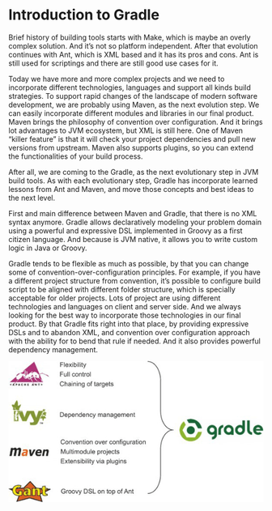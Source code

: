 # Introduction to Gradle

Brief history of building tools starts with Make, which is maybe an overly complex solution. And it’s not so platform independent. After that evolution continues with Ant, which is XML based and it has its pros and cons. Ant is still used for scriptings and there are still good use cases for it. 

Today we have more and more complex projects and we need to incorporate different technologies, languages and support all kinds build strategies. To support rapid changes of the landscape of modern software development, we are probably using Maven, as the next evolution step. We can easily incorporate different modules and libraries in our final product. Maven brings the philosophy of convention over configuration. And it brings lot advantages to JVM ecosystem, but XML is still here. One of Maven “killer feature” is that it will check your project dependencies and pull new versions from upstream. Maven also supports plugins, so you can extend the functionalities of your build process.

After all, we are coming to the Gradle, as the next evolutionary step in JVM build tools. As with each evolutionary step, Gradle has incorporate learned lessons from Ant and Maven, and move those concepts and best ideas to the next level.

First and main difference between Maven and Gradle, that there is no XML syntax anymore. Gradle allows declaratively modeling your problem domain using a powerful and expressive DSL implemented in Groovy as a first citizen language. And because is JVM native, it allows you to write custom logic in Java or Groovy. 
    
Gradle tends to be flexible as much as possible, by that you can change some of convention-over-configuration principles. For example, if you have a different project structure from convention, it’s possible to configure build script to be aligned with different folder structure, which is specially acceptable for older projects. Lots of project are using different technologies and languages on client and server side. And we always looking for the best way to incorporate those technologies in our final product. By that Gradle fits right into that place, by providing expressive DSLs and to abandon XML, and convention over configuration approach with the ability for to bend that rule if needed. And it also provides powerful dependency management.

![Picture 1. Union of Gradle technologies][image1]





[image1]: https://raw.githubusercontent.com/d-sauer/blog/7edbab9d5d7ea9b2689ecb69d9ed3b4f3f1f3801/2015/introduction_to_gradle/image01.png "Picture 1. Union of Gradle technologies"
